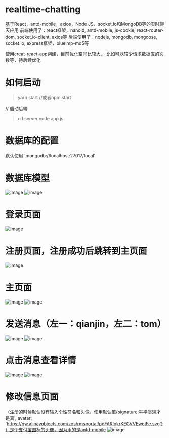 # realtime-chatting
基于React，antd-mobile，axios，Node JS，socket.io和MongoDB等的实时聊天应用
前端使用了：react框架，nanoid, antd-mobile, js-cookie, react-router-dom, socket.io-client, axios等
后端使用了：nodejs, mongodb, mongoose, socket.io, express框架，blueimp-md5等

使用creat-react-app创建，目前优化空间比较大,，比如可以较少请求数据库的次数等，待后续优化

# 如何启动
>yarn start //或者npm start

// 启动后端
>cd server
node app.js

# 数据库的配置
默认使用 'mongodb://localhost:27017/local'

# 数据库模型
![image](https://user-images.githubusercontent.com/49555245/120787497-0073fb80-c562-11eb-94f7-d2400a4a5c7c.png)
![image](https://user-images.githubusercontent.com/49555245/120789081-a1da5d80-c520-11eb-8195-f1a36f7c6e46.png)

# 登录页面
![image](https://user-images.githubusercontent.com/49555245/120787627-226d7e00-c562-11eb-99fa-19a39e13ce9e.png)

# 注册页面，注册成功后跳转到主页面
![image](https://user-images.githubusercontent.com/49555245/120787680-2c8f7c80-c562-11eb-8040-5fcfa762fcd4.png)

# 主页面
![image](https://user-images.githubusercontent.com/49555245/120787860-606aa200-c562-11eb-9845-76e303b9ed0b.png)
![image](https://user-images.githubusercontent.com/49555245/120787969-7ed09d80-c562-11eb-8738-fa973349fff0.png)

# 发送消息（左一：qianjin，左二：tom）
![image](https://user-images.githubusercontent.com/49555245/120791676-133cff00-c567-11eb-8011-53df66bb37fb.png)
![image](https://user-images.githubusercontent.com/49555245/120791935-63b45c80-c567-11eb-99a0-20bae7686b88.png)


# 点击消息查看详情
![image](https://user-images.githubusercontent.com/49555245/120791988-775fc300-c567-11eb-98db-4dea960ff245.png)
![image](https://user-images.githubusercontent.com/49555245/120792014-80509480-c567-11eb-95b9-a2b928284e36.png)


# 修改信息页面
（注册的时候默认没有输入个性签名和头像，使用默认值{signature:平平淡淡才是真', avatar: 'https://gw.alipayobjects.com/zos/rmsportal/pdFARIqkrKEGVVEwotFe.svg'}）是个支付宝图标的头像，因为用的是antd-mobile
![image](https://user-images.githubusercontent.com/49555245/120788869-5b84fe80-c520-11eb-9838-62a2c4d9207c.png)


